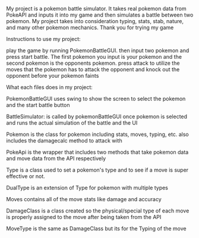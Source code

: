 My project is a pokemon battle simulator.
It takes real pokemon data from PokeAPI and inputs it into my game and then simulates a battle between two pokemon.
My project takes into consideration typing, stats, stab, nature, and many other pokemon mechanics.
Thank you for trying my game

Instructions to use my project: 

play the game by running PokemonBattleGUI.
then input two pokemon and press start battle.
The first pokemon you input is your pokemon and the second pokemon is the opponents pokemon.
press attack to utilize the moves that the pokemon has to attack the opponent and knock out the opponent before your pokemon faints


What each files does in my project:

PokemonBattleGUI uses swing to show the screen to select the pokemon and the start battle button

BattleSimulator: is called by pokemonBattleGUI once pokemon is selected and runs the actual simulation of the battle and the UI

Pokemon is the class for pokemon including stats, moves, typing, etc. also includes the damagecalc method to attack with

PokeApi is the wrapper that includes two methods that take pokemon data and move data from the API respectively

Type is a class used to set a pokemon's type and to see if a move is super effective or not.

DualType is an extension of Type for pokemon with multiple types

Moves contains all of the move stats like damage and accuracy

DamageClass is a class created so the physical/special type of each move is properly assigned to the move after being taken from the API

MoveType is the same as DamageClass but its for the Typing of the move

